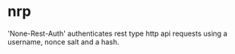 nrp
===

'None-Rest-Auth' authenticates rest type http api requests using a username, nonce salt and a hash.
